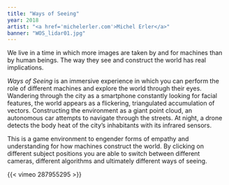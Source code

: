 ```yaml
---
title: "Ways of Seeing"
year: 2018
artist: "<a href='michelerler.com'>Michel Erler</a>"
banner: "WOS_lidar01.jpg"
---
```


We live in a time in which more images are taken by and for machines than by
human beings. The way they see and construct the world has real implications.

*Ways of Seeing* is an immersive experience in which you can perform the role
of different machines and explore the world through their eyes. Wandering
through the city as a smartphone constantly looking for facial features, the
world appears as a flickering, triangulated accumulation of vectors.
Constructing the environment as a giant point cloud, an autonomous car attempts
to navigate through the streets. At night, a drone detects the body heat of the
city’s inhabitants with its infrared sensors.


This is a game environment to engender forms of empathy and understanding for
how machines construct the world. By clicking on different subject positions
you are able to switch between different cameras, different algorithms and
ultimately different ways of seeing.

{{< vimeo 287955295 >}}
